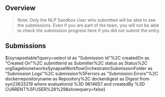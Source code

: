 ## Overview

> Note: Only the NLP Sandbox User who submitted will be able to see the
> submissions. Even if you are part of the team, you will not be able to check
> the submission progress here if you did not submit the entry.

## Submissions

${synapsetable?query=select id as "Submission Id"%2C createdOn as "Created
On"%2C submitterid as Submitter%2C status as Status%2C
orgSagebionetworksSynapseWorkflowOrchestratorSubmissionFolder as "Submission
Logs"%2C submission%5Ferrors as "Submission Errors"%2C dockerrepositoryname as
Repository%2C dockerdigest as Digest from  syn23633219 where evaluationid %3D
9614657 and createdBy %3D CURRENT%5FUSER%28%29&showquery=false}
